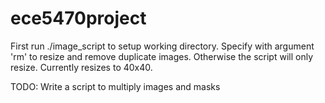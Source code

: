 # ece5470project

First run ./image_script to setup working directory.
Specify with argument 'rm' to resize and remove duplicate images.
Otherwise the script will only resize.
Currently resizes to 40x40.

TODO: Write a script to multiply images and masks
